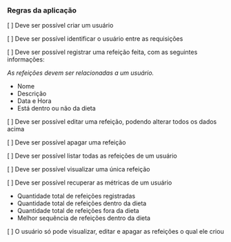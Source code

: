 ### Regras da aplicação

[ ] Deve ser possível criar um usuário

[ ] Deve ser possível identificar o usuário entre as requisições

[ ] Deve ser possível registrar uma refeição feita, com as seguintes informações:

  _As refeições devem ser relacionadas a um usuário._

  - Nome
  - Descrição
  - Data e Hora
  - Está dentro ou não da dieta

[ ] Deve ser possível editar uma refeição, podendo alterar todos os dados acima

[ ] Deve ser possível apagar uma refeição

[ ] Deve ser possível listar todas as refeições de um usuário

[ ] Deve ser possível visualizar uma única refeição

[ ] Deve ser possível recuperar as métricas de um usuário

  - Quantidade total de refeições registradas
  - Quantidade total de refeições dentro da dieta
  - Quantidade total de refeições fora da dieta
  - Melhor sequência de refeições dentro da dieta

[ ] O usuário só pode visualizar, editar e apagar as refeições o qual ele criou
